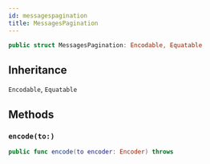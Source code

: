 ```yaml
---
id: messagespagination 
title: MessagesPagination
--- 
```


``` swift
public struct MessagesPagination: Encodable, Equatable 
```

## Inheritance

`Encodable`, `Equatable`

## Methods

### `encode(to:)`

``` swift
public func encode(to encoder: Encoder) throws 
```
